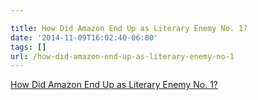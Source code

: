 ```yaml
---

title: How Did Amazon End Up as Literary Enemy No. 1?
date: '2014-11-09T16:02:40-06:00'
tags: []
url: /how-did-amazon-end-up-as-literary-enemy-no-1
---
```

<a href="http://www.vanityfair.com/business/2014/12/amazon-hachette-ebook-publishing">How Did Amazon End Up as Literary Enemy No. 1?</a><br/>
